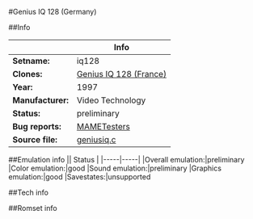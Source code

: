 #Genius IQ 128 (Germany)

##Info

||Info|
|-----|-----|
|**Setname:**|iq128
|**Clones:**|[Genius IQ 128 (France)](iq128_fr.md)
|**Year:**|1997
|**Manufacturer:**|Video Technology
|**Status:**|preliminary
|**Bug reports:**|[MAMETesters](http://mametesters.org/view_all_set.php?type=1&temporary=y&search=geniusiq.c)
|**Source file:**|[geniusiq.c](https://github.com/mamedev/mame/blob/master/src/mess/drivers/geniusiq.c)

##Emulation info
|| Status |
|-----|-----|
|Overall emulation:|preliminary
|Color emulation:|good
|Sound emulation:|preliminary
|Graphics emulation:|good
|Savestates:|unsupported

##Tech info

##Romset info

<!--- START OF EDITED COMMENT DO NOT TOUCH TEXT ABOVE-->
